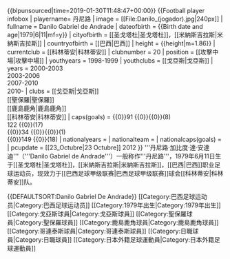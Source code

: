 {{blpunsourced|time=2019-01-30T11:48:47+00:00}}
{{Football player infobox
| playername= 丹尼路
| image = [[File:Danilo_(jogador).jpg|240px]]
| fullname = Danilo Gabriel de Andrade
| dateofbirth = {{Birth date and age|1979|6|11|mf=y}} 
| cityofbirth = [[圣戈塔杜|圣戈塔杜]]，[[米納斯吉拉斯|米納斯吉拉斯]]
| countryofbirth = [[巴西|巴西]]
| height = {{height|m=1.86}}
| currentclub  = [[科林蒂安|科林蒂安]]
| clubnumber = 20
| position = [[攻擊中場|攻擊中場]]
| youthyears = 1998-1999
| youthclubs = [[戈亞斯|戈亞斯]]
| years = 2000-2003 <br> 2003-2006 <br> 2007-2010 <br> 2010-
| clubs = [[戈亞斯|戈亞斯]] <br> [[聖保羅|聖保羅]] <br> [[鹿島鹿角|鹿島鹿角]] <br> [[科林蒂安|科林蒂安]]
| caps(goals) = {{0}}91 {{0}}{{0}}(8)<br>122 {{0}}(17)<br>{{0}}34 {{0}}{{0}}(1)<br>{{0}}149 {{0}}(18)
| nationalyears = 
| nationalteam = 
| nationalcaps(goals) =
| pcupdate = [[23_Octubre|23 Octubre]] 2012
}}
'''丹尼路·加比度·達·安達迪'''（'''Danilo Gabriel de Andrade'''）一般称作'''丹尼路'''，1979年6月11日生于[[圣戈塔杜|圣戈塔杜]]，[[米納斯吉拉斯|米納斯吉拉斯]]，[[巴西|巴西]]职业足球运动员，现效力于[[巴西足球甲级联赛|巴西足球甲级联赛]]球会[[科林蒂安|科林蒂安]]队。

{{DEFAULTSORT:Danilo Gabriel De Andrade}}
[[Category:巴西足球运动员|Category:巴西足球运动员]]
[[Category:1979年出生|Category:1979年出生]]
[[Category:戈亞斯球員|Category:戈亞斯球員]]
[[Category:聖保羅球員|Category:聖保羅球員]]
[[Category:鹿島鹿角球員|Category:鹿島鹿角球員]]
[[Category:哥連泰斯球員|Category:哥連泰斯球員]]
[[Category:日職球員|Category:日職球員]]
[[Category:日本外籍足球運動員|Category:日本外籍足球運動員]]
